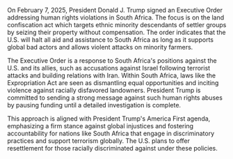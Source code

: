 On February 7, 2025, President Donald J. Trump signed an Executive Order addressing human rights violations in South Africa. The focus is on the land confiscation act which targets ethnic minority descendants of settler groups by seizing their property without compensation. The order indicates that the U.S. will halt all aid and assistance to South Africa as long as it supports global bad actors and allows violent attacks on minority farmers.

The Executive Order is a response to South Africa's positions against the U.S. and its allies, such as accusations against Israel following terrorist attacks and building relations with Iran. Within South Africa, laws like the Expropriation Act are seen as dismantling equal opportunities and inciting violence against racially disfavored landowners. President Trump is committed to sending a strong message against such human rights abuses by pausing funding until a detailed investigation is complete.

This approach is aligned with President Trump's America First agenda, emphasizing a firm stance against global injustices and fostering accountability for nations like South Africa that engage in discriminatory practices and support terrorism globally. The U.S. plans to offer resettlement for those racially discriminated against under these policies.
